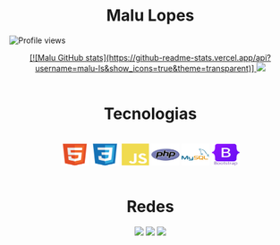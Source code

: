 <div align="center">
  <h1>Malu Lopes</h1>
</div>


<p align="left"> <img src="https://komarev.com/ghpvc/?username=malu-ls" alt="Profile views" /> </p>

<div align="center">
  <a href="https://github.com/malu-ls">
  [![Malu GitHub stats](https://github-readme-stats.vercel.app/api?username=malu-ls&show_icons=true&theme=transparent)]
  <img src="https://github-readme-stats.vercel.app/api/top-langs/?username=malu-ls&layout=compact&langs_count=7&theme=dracula"/>
  </a>
</div>
<br>

<h1 align="center">Tecnologias</h1>

<div align="center" style="display: inline_block"><br>
  <img align="center" alt="HTML" height="40" width="50" src="https://raw.githubusercontent.com/devicons/devicon/master/icons/html5/html5-original.svg">
  <img align="center" alt="CSS" height="40" width="50" src="https://raw.githubusercontent.com/devicons/devicon/master/icons/css3/css3-original.svg">
  <img align="center" alt="Js" height="40" width="50" src="https://raw.githubusercontent.com/devicons/devicon/master/icons/javascript/javascript-plain.svg">
   <img align="center" alt="php" height="40" width="50" src="https://raw.githubusercontent.com/devicons/devicon/master/icons/php/php-original.svg">
  <img align="center" alt="mysql" height="40" width="50" src="https://github.com/devicons/devicon/blob/master/icons/mysql/mysql-original-wordmark.svg">
  <img align="center" alt="bootstrap" height="40" width="50" src="https://github.com/devicons/devicon/blob/master/icons/bootstrap/bootstrap-original-wordmark.svg">
</div>
  <br>
  
<div align="center">
  <h1>Redes</h1>
  <a href="https://instagram.com/malu_lsilva" target="_blank"><img src="https://img.shields.io/badge/-Instagram-%23E4405F?style=for-the-badge&logo=instagram&logoColor=white" target="_blank"></a>
  <a href = "mailto:marialuizalopessilva.10@gmail.com"><img src="https://img.shields.io/badge/-Gmail-%23333?style=for-the-badge&logo=gmail&logoColor=white" target="_blank"></a>
  <a href="https://www.linkedin.com/in/malu-lopes-sil/" target="_blank"><img src="https://img.shields.io/badge/-LinkedIn-%230077B5?style=for-the-badge&logo=linkedin&logoColor=white" target="_blank"></a> 

</div>
